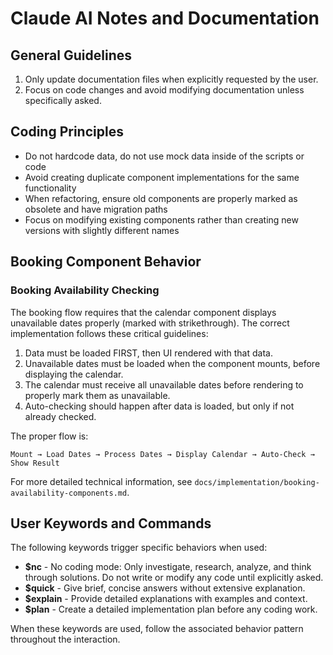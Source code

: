 # Claude AI Notes and Documentation

## General Guidelines

1. Only update documentation files when explicitly requested by the user.
2. Focus on code changes and avoid modifying documentation unless specifically asked.

## Coding Principles

- Do not hardcode data, do not use mock data inside of the scripts or code
- Avoid creating duplicate component implementations for the same functionality
- When refactoring, ensure old components are properly marked as obsolete and have migration paths
- Focus on modifying existing components rather than creating new versions with slightly different names

## Booking Component Behavior

### Booking Availability Checking

The booking flow requires that the calendar component displays unavailable dates properly (marked with strikethrough). The correct implementation follows these critical guidelines:

1. Data must be loaded FIRST, then UI rendered with that data.
2. Unavailable dates must be loaded when the component mounts, before displaying the calendar.
3. The calendar must receive all unavailable dates before rendering to properly mark them as unavailable.
4. Auto-checking should happen after data is loaded, but only if not already checked.

The proper flow is:
```
Mount → Load Dates → Process Dates → Display Calendar → Auto-Check → Show Result
```

For more detailed technical information, see `docs/implementation/booking-availability-components.md`.

## User Keywords and Commands

The following keywords trigger specific behaviors when used:

- **$nc** - No coding mode: Only investigate, research, analyze, and think through solutions. Do not write or modify any code until explicitly asked.
- **$quick** - Give brief, concise answers without extensive explanation.
- **$explain** - Provide detailed explanations with examples and context.
- **$plan** - Create a detailed implementation plan before any coding work.

When these keywords are used, follow the associated behavior pattern throughout the interaction.
